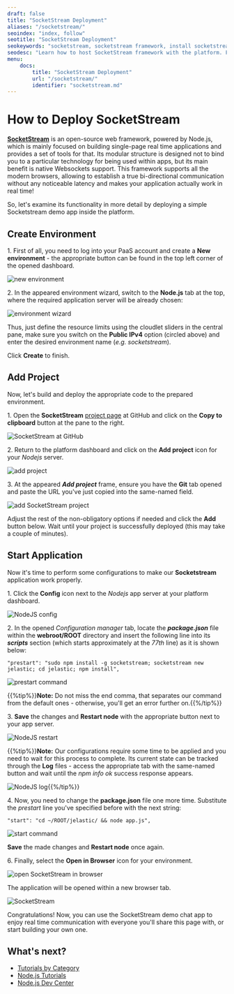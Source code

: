 ```yaml
---
draft: false
title: "SocketStream Deployment"
aliases: "/socketstream/"
seoindex: "index, follow"
seotitle: "SocketStream Deployment"
seokeywords: "socketstream, socketstream framework, install socketstream, nodejs socketstream, socketstream deployment, socketstream hosting, socketstream paas, socketstream tutorial, socketstream guide"
seodesc: "Learn how to host SocketStream framework with the platform. Follow the guide to creat Node.js environment and deploy SocketStream application in a few simple steps."
menu: 
    docs:
        title: "SocketStream Deployment"
        url: "/socketstream/"
        identifier: "socketstream.md"
---
```


# How to Deploy SocketStream

**[SocketStream](https://socketstream.com/)** is an open-source web framework, powered by Node.js, which is mainly focused on building single-page real time applications and provides a set of tools for that. Its modular structure is designed not to bind you to a particular technology for being used within apps, but its main benefit is native Websockets support. This framework supports all the modern browsers, allowing to establish a true bi-directional communication without any noticeable latency and makes your application actually work in real time!

So, let's examine its functionality in more detail by deploying a simple Socketstream demo app inside the platform.


## Create Environment

1\. First of all, you need to log into your PaaS account and create a **New environment** - the appropriate button can be found in the top left corner of the opened dashboard.

![new environment](01-new-environment.png)

2\. In the appeared environment wizard, switch to the **Node.js** tab at the top, where the required application server will be already chosen:

![environment wizard](02-environment-wizard.png)

Thus, just define the resource limits using the cloudlet sliders in the central pane, make sure you switch on the **Public IPv4** option (circled above) and enter the desired environment name (*e.g. socketstream*).

Click **Create** to finish.


## Add Project

Now, let's build and deploy the appropriate code to the prepared environment.

1\. Open the **SocketStream** [project page](https://github.com/socketstream/socketstream) at GitHub and click on the **Copy to clipboard** button at the pane to the right.

![SocketStream at GitHub](03-socketstream-at-github.png)

2\. Return to the platform dashboard and click on the **Add project** icon for your *Nodejs* server.

![add project](04-add-project.png)

3\. At the appeared ***Add project*** frame, ensure you have the **Git** tab opened and paste the URL you've just copied into the same-named field.

![add SocketStream project](05-add-socketstream-project.png)

Adjust the rest of the non-obligatory options if needed and click the **Add** button below. Wait until your project is successfully deployed (this may take a couple of minutes).


## Start Application

Now it's time to perform some configurations to make our **Socketstream** application work properly.

1\. Click the **Config** icon next to the *Nodejs* app server at your platform dashboard.

![NodeJS config](06-nodejs-config.png)

2\. In the opened *Сonfiguration manager* tab, locate the ***package.json*** file within the **webroot/ROOT** directory and insert the following line into its ***scripts*** section (which starts approximately at the *77th* line) as it is shown below:

```
"prestart": "sudo npm install -g socketstream; socketstream new jelastic; cd jelastic; npm install",
```

![prestart command](07-prestart-command.png)

{{%tip%}}**Note:** Do not miss the end comma, that separates our command from the default ones - otherwise, you'll get an error further on.{{%/tip%}}

3\. **Save** the changes and **Restart node** with the appropriate button next to your app server.

![NodeJS restart](08-nodejs-restart.png)

{{%tip%}}**Note:** Our configurations require some time to be applied and you need to wait for this process to complete. Its current state can be tracked through the **Log** files - access the appropriate tab with the same-named button and wait until the *npm info ok* success response appears.

![NodeJS log](09-nodejs-log.png){{%/tip%}}

4\. Now, you need to change the **package.json** file one more time. Substitute the *prestart* line you've specified before with the next string:

```
"start": "cd ~/ROOT/jelastic/ && node app.js",
```

![start command](10-start-command.png)

**Save** the made changes and **Restart node** once again.

6\. Finally, select the **Open in Browser** icon for your environment.

![open SocketStream in browser](11-open-socketstream-in-browser.png)

The application will be opened within a new browser tab.

![SocketStream](12-socketstream.png)

Congratulations! Now, you can use the SocketStream demo chat app to enjoy real time communication with everyone you'll share this page with, or start building your own one.


## What's next?

* [Tutorials by Category](/tutorials-by-category/)
* [Node.js Tutorials](/nodejs-tutorials/)
* [Node.js Dev Center](/nodejs-center/)